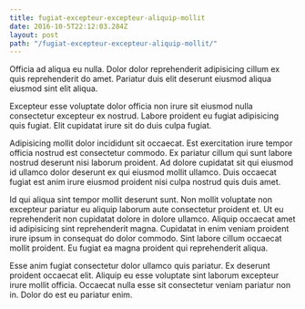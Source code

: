 ```yaml
---
title: fugiat-excepteur-excepteur-aliquip-mollit
date: 2016-10-5T22:12:03.284Z
layout: post
path: "/fugiat-excepteur-excepteur-aliquip-mollit/"
---
```


Officia ad aliqua eu nulla. Dolor dolor reprehenderit adipisicing cillum ex quis reprehenderit do amet. Pariatur duis elit deserunt eiusmod aliqua eiusmod sint elit aliqua.

Excepteur esse voluptate dolor officia non irure sit eiusmod nulla consectetur excepteur ex nostrud. Labore proident eu fugiat adipisicing quis fugiat. Elit cupidatat irure sit do duis culpa fugiat.

Adipisicing mollit dolor incididunt sit occaecat. Est exercitation irure tempor officia nostrud est consectetur commodo. Ex pariatur cillum qui sunt labore nostrud deserunt nisi laborum proident. Ad dolore cupidatat sit qui eiusmod id ullamco dolor deserunt ex qui eiusmod mollit ullamco. Duis occaecat fugiat est anim irure eiusmod proident nisi culpa nostrud quis duis amet.

Id qui aliqua sint tempor mollit deserunt sunt. Non mollit voluptate non excepteur pariatur eu aliquip laborum aute consectetur proident et. Ut eu reprehenderit non cupidatat dolore in dolore ullamco. Aliquip occaecat amet id adipisicing sint reprehenderit magna. Cupidatat in enim veniam proident irure ipsum in consequat do dolor commodo. Sint labore cillum occaecat mollit proident. Eu fugiat ea magna proident qui reprehenderit aliqua.

Esse anim fugiat consectetur dolor ullamco quis pariatur. Ex deserunt proident occaecat elit. Aliquip eu esse voluptate sint laborum excepteur irure mollit officia. Occaecat nulla esse sit consectetur veniam pariatur non in. Dolor do est eu pariatur enim.